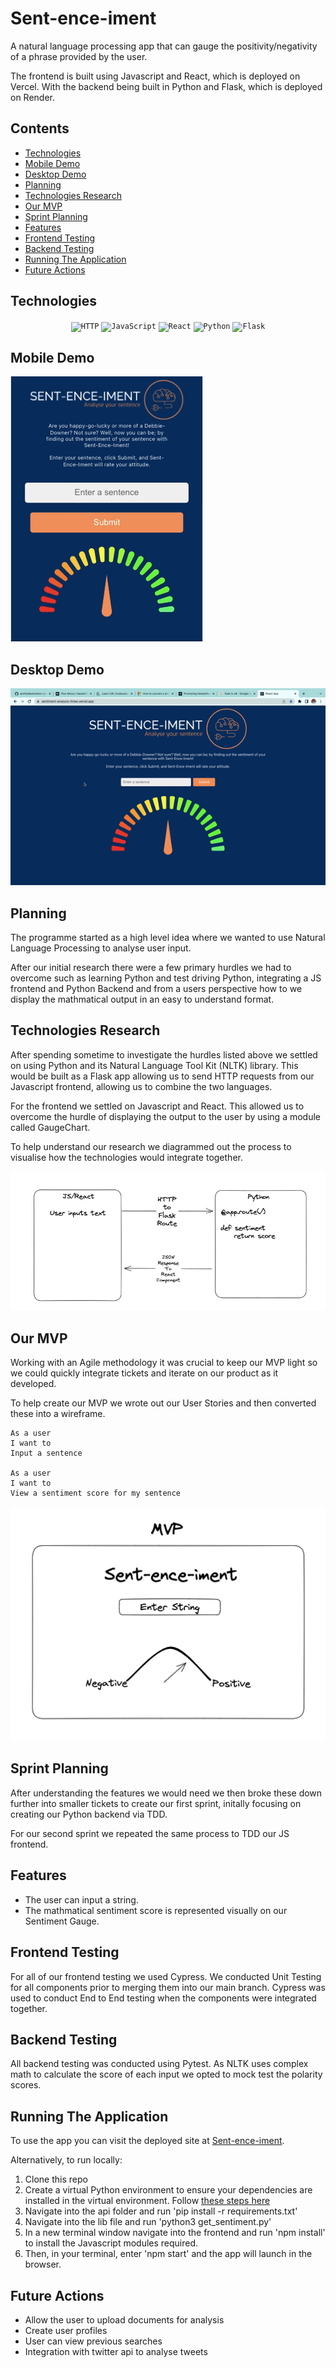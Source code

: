 # Sent-ence-iment

A natural language processing app that can gauge the positivity/negativity of a phrase provided by the user.

The frontend is built using Javascript and React, which is deployed on Vercel. With the backend being built in Python and Flask, which is deployed on Render.

## Contents

- [Technologies](#technologies)
- [Mobile Demo](#mobile-demo)
- [Desktop Demo](#desktop-demo)
- [Planning](#planning)
- [Technologies Research](#technologies-research)
- [Our MVP](#our-mvp)
- [Sprint Planning](#sprint-planning)
- [Features](#features)
- [Frontend Testing](#frontend-testing)
- [Backend Testing](#backend-testing)
- [Running The Application](#running-the-application)
- [Future Actions](#future-actions)

## Technologies

<div align="center">
	<code><img height="45" src="https://user-images.githubusercontent.com/25181517/192107854-765620d7-f909-4953-a6da-36e1ef69eea6.png" alt="HTTP" title="HTTP" /></code>
	<code><img height="45" src="https://user-images.githubusercontent.com/25181517/117447155-6a868a00-af3d-11eb-9cfe-245df15c9f3f.png" alt="JavaScript" title="JavaScript" /></code>
	<code><img height="45" src="https://user-images.githubusercontent.com/25181517/183897015-94a058a6-b86e-4e42-a37f-bf92061753e5.png" alt="React" title="React" /></code>
	<code><img height="45" src="https://user-images.githubusercontent.com/25181517/183423507-c056a6f9-1ba8-4312-a350-19bcbc5a8697.png" alt="Python" title="Python" /></code>
	<code><img height="45" src="https://user-images.githubusercontent.com/25181517/183423775-2276e25d-d43d-4e58-890b-edbc88e915f7.png" alt="Flask" title="Flask" /></code>
</div>

## Mobile Demo

![](./images/mobile-demo-gif.gif)

## Desktop Demo

![](./images/demo.gif)

## Planning

The programme started as a high level idea where we wanted to use Natural Language Processing to analyse user input.

After our initial research there were a few primary hurdles we had to overcome such as learning Python and test driving Python, integrating a JS frontend and Python Backend and from a users perspective how to we display the mathmatical output in an easy to understand format.

## Technologies Research

After spending sometime to investigate the hurdles listed above we settled on using Python and its Natural Language Tool Kit (NLTK) library. This would be built as a Flask app allowing us to send HTTP requests from our Javascript frontend, allowing us to combine the two languages.

For the frontend we settled on Javascript and React. This allowed us to overcome the hurdle of displaying the output to the user by using a module called GaugeChart.

To help understand our research we diagrammed out the process to visualise how the technologies would integrate together.

![](./images/technologies.png)

## Our MVP

Working with an Agile methodology it was crucial to keep our MVP light so we could quickly integrate tickets and iterate on our product as it developed.

To help create our MVP we wrote out our User Stories and then converted these into a wireframe.

```
As a user
I want to
Input a sentence

As a user
I want to
View a sentiment score for my sentence
```

![](./images/mvp-wireframe.png)

## Sprint Planning

After understanding the features we would need we then broke these down further into smaller tickets to create our first sprint, initally focusing on creating our Python backend via TDD.

For our second sprint we repeated the same process to TDD our JS frontend.

## Features

- The user can input a string.
- The mathmatical sentiment score is represented visually on our Sentiment Gauge.

## Frontend Testing

For all of our frontend testing we used Cypress. We conducted Unit Testing for all components prior to merging them into our main branch. Cypress was used to conduct End to End testing when the components were integrated together.

## Backend Testing

All backend testing was conducted using Pytest. As NLTK uses complex math to calculate the score of each input we opted to mock test the polarity scores.

## Running The Application

To use the app you can visit the deployed site at [Sent-ence-iment](https://sentiment-analysis-three.vercel.app/).

Alternatively, to run locally:

1. Clone this repo
2. Create a virtual Python environment to ensure your dependencies are installed in the virtual environment. Follow [these steps here](https://docs.python.org/3/library/venv.html)
3. Navigate into the api folder and run 'pip install -r requirements.txt'
4. Navigate into the lib file and run 'python3 get_sentiment.py'
5. In a new terminal window navigate into the frontend and run 'npm install' to install the Javascript modules required.
6. Then, in your terminal, enter 'npm start' and the app will launch in the browser.

## Future Actions

- Allow the user to upload documents for analysis
- Create user profiles
- User can view previous searches
- Integration with twitter api to analyse tweets
